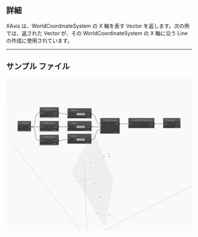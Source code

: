 ## 詳細
XAxis は、WorldCoordinateSystem の X 軸を表す Vector を返します。次の例では、返された Vector が、その WorldCoordinateSystem の X 軸に沿う Line の作成に使用されています。
___
## サンプル ファイル

![XAxis](./Autodesk.DesignScript.Geometry.Plane.XAxis_img.jpg)

